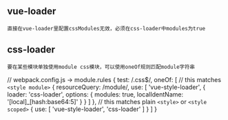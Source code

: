 ## vue-loader
    直接在vue-loader里配置cssModules无效，必须在css-loader中modules为true
    
## css-loader
    要在某些模块单独使用module css模块，可以使用oneOf规则匹配module字符串
// webpack.config.js -> module.rules
{
    test: /\.css$/,
        oneOf: [
            // this matches `<style module>`
            {
              resourceQuery: /module/,
              use: [
                'vue-style-loader',
                {
                  loader: 'css-loader',
                  options: {
                    modules: true,
                    localIdentName: '[local]_[hash:base64:5]'
                  }
                }
              ]
            },
            // this matches plain `<style>` or `<style scoped>`
            {
              use: [
                'vue-style-loader',
                'css-loader'
              ]
            }
        ]
}
